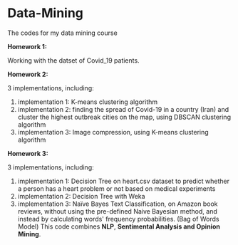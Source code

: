 # Data-Mining
The codes for my data mining course

<b>Homework 1:</b> 

Working with the datset of Covid_19 patients.

<b>Homework 2:</b>

3 implementations, including:
  1. implementation 1: K-means clustering algorithm
  2. implementation 2: finding the spread of Covid-19 in a country (Iran) and cluster the highest outbreak cities on the map, using DBSCAN   clustering algorithm
  3. implementation 3: Image compression, using K-means clustering algorithm
  
 <b>Homework 3:</b>
 
 3 implementations, including:
  1. implementation 1: Decision Tree on heart.csv dataset to predict whether a person has a heart problem or not based on medical experiments
  2. implementation 2: Decision Tree with Weka 
  3. implementation 3: Naïve Bayes Text Classification, on Amazon book reviews, without using the pre-defined Naive Bayesian method, and instead by calculating words' frequency probabilities. (Bag of Words Model) This code combines <strong>NLP</strong>, <strong>Sentimental Analysis and Opinion Mining</strong>.
